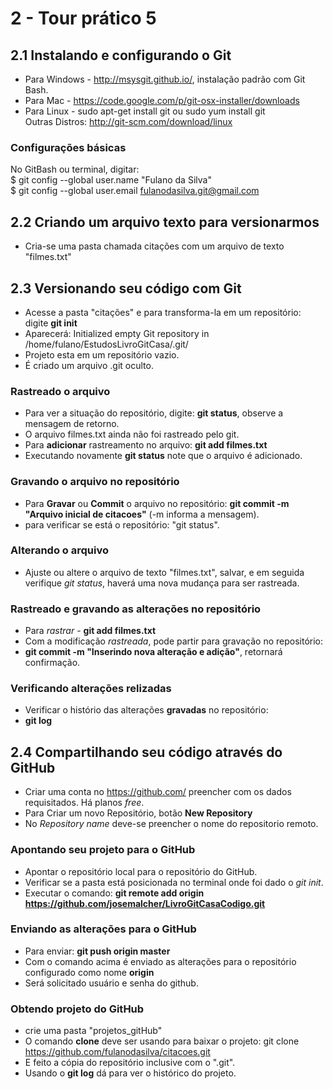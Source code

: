 # 2 - Tour prático 5

## 2.1 Instalando e configurando o Git  
- Para Windows - http://msysgit.github.io/, instalação padrão com Git Bash.  
- Para Mac  - https://code.google.com/p/git-osx-installer/downloads  
- Para Linux - sudo apt-get install git ou sudo yum install git  
Outras Distros: http://git-scm.com/download/linux

### Configurações básicas

No GitBash ou terminal, digitar:  
$ git config --global user.name "Fulano da Silva"  
$ git config --global user.email fulanodasilva.git@gmail.com  

## 2.2 Criando um arquivo texto para versionarmos  
- Cria-se uma pasta chamada citações com um arquivo de texto "filmes.txt"

## 2.3 Versionando seu código com Git
- Acesse a pasta "citações" e para transforma-la em um repositório: digite **git init**  
- Aparecerá: Initialized empty Git repository in /home/fulano/EstudosLivroGitCasa/.git/  
- Projeto esta em um repositório vazio.  
- É criado um arquivo .git oculto.

### Rastreado o arquivo

- Para ver a situação do repositório, digite: **git status**, observe a mensagem de retorno.  
- O arquivo filmes.txt ainda não foi rastreado pelo git.  
- Para **adicionar** rastreamento no arquivo:  **git add filmes.txt**  
- Executando novamente **git status** note que o arquivo é adicionado.

### Gravando o arquivo no repositório

- Para **Gravar** ou **Commit** o arquivo no repositório: **git commit -m "Arquivo inicial de citacoes"**  (-m informa a mensagem).  
- para verificar se está o repositório: "git status".

### Alterando o arquivo

- Ajuste ou altere o arquivo de texto "filmes.txt", salvar, e em seguida verifique *git status*, haverá uma nova mudança para ser rastreada.  

### Rastreado e gravando as alterações no repositório

- Para *rastrar* - **git add filmes.txt**  
- Com a modificação *rastreada*, pode partir para gravação no repositório:  
- **git commit -m "Inserindo nova alteração e adição"**, retornará confirmação.

### Verificando alterações relizadas

- Verificar o histório das alterações **gravadas** no repositório:  
- **git log**

## 2.4 Compartilhando seu código através do GitHub

- Criar uma conta no https://github.com/ preencher com os dados requisitados. Há planos *free*.
- Para Criar um novo Repositório, botão **New Repository**  
- No *Repository name* deve-se preencher o nome do repositorio remoto.

### Apontando seu projeto para o GitHub

- Apontar o repositório local para o repositório do GitHub.
- Verificar se a pasta está posicionada no terminal onde foi dado o *git init*.
- Executar o comando: **git remote add origin https://github.com/josemalcher/LivroGitCasaCodigo.git**

### Enviando as alterações para o GitHub

- Para enviar: **git push origin master** 
- Com o comando acima é enviado as alterações para o repositório configurado como nome **origin**
- Será solicitado usuário e senha do github.

### Obtendo projeto do GitHub

- crie uma pasta "projetos_gitHub"
- O comando **clone** deve ser usando para baixar o projeto: git clone https://github.com/fulanodasilva/citacoes.git  
- E feito a cópia do repositório inclusive com o ".git".
- Usando o **git log** dá para ver o histórico do projeto.

